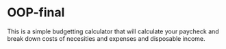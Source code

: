 # OOP-final
This is a simple budgetting calculator that will calculate your paycheck and break down costs of necesities and expenses and disposable income.
